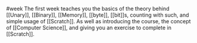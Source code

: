 #week
The first week teaches you the basics of the theory behind [[Unary]], [[Binary]], [[Memory]], [[byte]], [[bit]]s, counting with such, and simple usage of [[Scratch]]. As well as introducing the course, the concept of [[Computer Science]], and giving you an exercise to complete in [[Scratch]].

